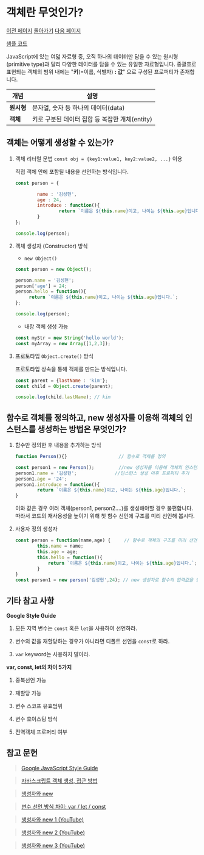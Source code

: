 # 객체란 무엇인가?

[이전 페이지](/../javascript/docs/0723.html) [돌아가기](/../javascript/) [다음 페이지](/../javascript/docs/0726.html)

[샘플 코드](/../javascript/0724/)

JavaScript에 있는 여덟 자료형 중, 오직 하나의 데이터만 담을 수 있는 원시형(primitive type)과 달리 다양한 데이터를 담을 수 있는 유일한 자료형입니다. 중괄호로 표현되는 객체의 범위 내에는 "**키**(=이름, 식별자) **: 값**" 으로 구성된 프로퍼티가 존재합니다.

| 개념 | 설명 |
| --- | --- |
| **원시형** | 문자열, 숫자 등 하나의 데이터(data) |
| **객체** | 키로 구분된 데이터 집합 등 복잡한 개체(entity) |

## 객체는 어떻게 생성할 수 있는가?

1. 객체 리터럴 문법 `const obj = {key1:value1, key2:value2, ...}` 이용

    직접 객체 안에 포함될 내용을 선언하는 방식입니다. 

    ```javascript
    const person = {

    		name : '김성현',
    		age : 24,
    		introduce : function(){
    				return `이름은 ${this.name}이고, 나이는 ${this.age}입니다.`; 
    		}
    };

    console.log(person);
    ```

2. 객체 생성자 (Constructor) 방식

    * `new Object()`

    ```javascript
    const person = new Object(); 

    person.name = '김성현'; 
    person['age'] = 24; 
    person.hello = function(){
    	 return `이름은 ${this.name}이고, 나이는 ${this.age}입니다.`; 
    }; 

    console.log(person);
    ```

    * 내장 객체 생성 가능

    ```javascript
    const myStr = new String('hello world');
    const myArray = new Array([1,2,3]);
    ```

3. 프로토타입 `Object.create()` 방식

    프로토타입 상속을 통해 객체를 만드는 방식입니다.

    ```javascript
    const parent = {lastName : 'kim'};
    const child = Object.create(parent);

    console.log(child.lastName); // kim
    ```

## 함수로 객체를 정의하고, new 생성자를 이용해 객체의 인스턴스를 생성하는 방법은 무엇인가?

1.  함수만 정의한 후 내용을 추가하는 방식

    ```javascript
    function Person(){}                   // 함수로 객체를 정의

    const person1 = new Person();         //new 생성자를 이용해 객체의 인스턴스 생성
    person1.name = '김성현';              //인스턴스 생성 이후 프로퍼티 추가
    person1.age = '24';
    person1.introduce = function(){
            return `이름은 ${this.name}이고, 나이는 ${this.age}입니다.`; 
    }
    ```
    이와 같은 경우 여러 객체(person1, person2....)를 생성해야할 경우 불편합니다. 따라서 코드의 재사용성을 높이기 위해 첫 함수 선언에 구조를 미리 선언해 봅시다.

2. 사용자 정의 생성자

    ```javascript
    const person = function(name,age) {     // 함수로 객체의 구조를 미리 선언
            this.name = name;
            this.age = age;
            this.hello = function(){
                return `이름은 ${this.name}이고, 나이는 ${this.age}입니다.`; 
            }
    }
    const person1 = new person('김성현',24); // new 생성자로 함수의 입력값을 받아 인스턴스 생성
    ```

## 기타 참고 사항

**Google Style Guide**

1. 모든 지역 변수는 `const` 혹은 `let`을 사용하여 선언하라.

2. 변수의 값을 재할당하는 경우가 아니라면 디폴트 선언을 `const`로 하라.

3. `var` keyword는 사용하지 말아라.

**var, const, let의 차이 5가지**

1. 중복선언 가능

2. 재할당 가능

3. 변수 스코프 유효범위

4. 변수 호이스팅 방식

5. 전역객체 프로퍼티 여부

## 참고 문헌

> [Google JavaScript Style Guide](https://google.github.io/styleguide/jsguide.html#features-use-const-and-let)

> [자바스크립트 객체 생성, 접근 방법](https://curryyou.tistory.com/189)

> [생성자와 new](http://www.opentutorials.org/course/743/6570)

> [변수 선언 방식 차이: var / let / const](https://curryyou.tistory.com/192?category=898979)

> [생성자와 new 1 (YouTube)](https://youtu.be/qnOX3M7VpQ8)

> [생성자와 new 2 (YouTube)](https://youtu.be/VLhA3haEfIk)

> [생성자와 new 3 (YouTube)](https://youtu.be/VnqC_EmnU9g)
